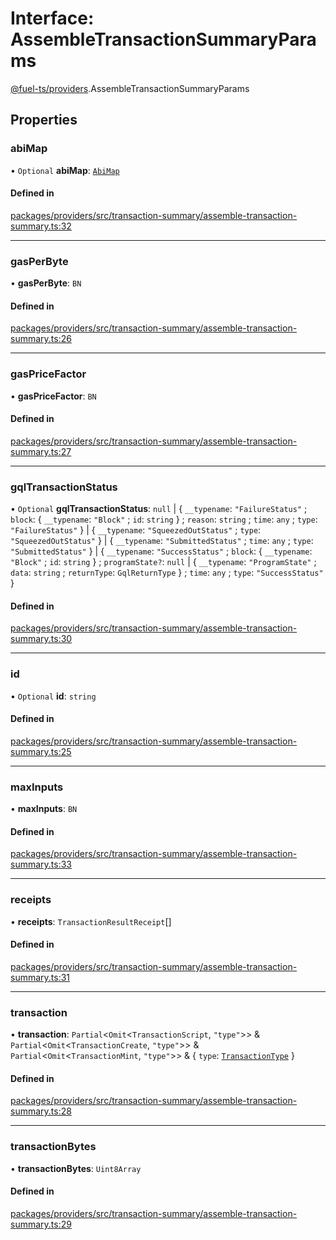 # Interface: AssembleTransactionSummaryParams

[@fuel-ts/providers](/api/Providers/index.md).AssembleTransactionSummaryParams

## Properties

### abiMap

• `Optional` **abiMap**: [`AbiMap`](/api/Providers/index.md#abimap)

#### Defined in

[packages/providers/src/transaction-summary/assemble-transaction-summary.ts:32](https://github.com/FuelLabs/fuels-ts/blob/7a966d34/packages/providers/src/transaction-summary/assemble-transaction-summary.ts#L32)

___

### gasPerByte

• **gasPerByte**: `BN`

#### Defined in

[packages/providers/src/transaction-summary/assemble-transaction-summary.ts:26](https://github.com/FuelLabs/fuels-ts/blob/7a966d34/packages/providers/src/transaction-summary/assemble-transaction-summary.ts#L26)

___

### gasPriceFactor

• **gasPriceFactor**: `BN`

#### Defined in

[packages/providers/src/transaction-summary/assemble-transaction-summary.ts:27](https://github.com/FuelLabs/fuels-ts/blob/7a966d34/packages/providers/src/transaction-summary/assemble-transaction-summary.ts#L27)

___

### gqlTransactionStatus

• `Optional` **gqlTransactionStatus**: ``null`` \| { `__typename`: ``"FailureStatus"`` ; `block`: { `__typename`: ``"Block"`` ; `id`: `string`  } ; `reason`: `string` ; `time`: `any` ; `type`: ``"FailureStatus"``  } \| { `__typename`: ``"SqueezedOutStatus"`` ; `type`: ``"SqueezedOutStatus"``  } \| { `__typename`: ``"SubmittedStatus"`` ; `time`: `any` ; `type`: ``"SubmittedStatus"``  } \| { `__typename`: ``"SuccessStatus"`` ; `block`: { `__typename`: ``"Block"`` ; `id`: `string`  } ; `programState?`: ``null`` \| { `__typename`: ``"ProgramState"`` ; `data`: `string` ; `returnType`: `GqlReturnType`  } ; `time`: `any` ; `type`: ``"SuccessStatus"``  }

#### Defined in

[packages/providers/src/transaction-summary/assemble-transaction-summary.ts:30](https://github.com/FuelLabs/fuels-ts/blob/7a966d34/packages/providers/src/transaction-summary/assemble-transaction-summary.ts#L30)

___

### id

• `Optional` **id**: `string`

#### Defined in

[packages/providers/src/transaction-summary/assemble-transaction-summary.ts:25](https://github.com/FuelLabs/fuels-ts/blob/7a966d34/packages/providers/src/transaction-summary/assemble-transaction-summary.ts#L25)

___

### maxInputs

• **maxInputs**: `BN`

#### Defined in

[packages/providers/src/transaction-summary/assemble-transaction-summary.ts:33](https://github.com/FuelLabs/fuels-ts/blob/7a966d34/packages/providers/src/transaction-summary/assemble-transaction-summary.ts#L33)

___

### receipts

• **receipts**: `TransactionResultReceipt`[]

#### Defined in

[packages/providers/src/transaction-summary/assemble-transaction-summary.ts:31](https://github.com/FuelLabs/fuels-ts/blob/7a966d34/packages/providers/src/transaction-summary/assemble-transaction-summary.ts#L31)

___

### transaction

• **transaction**: `Partial`&lt;`Omit`&lt;`TransactionScript`, ``"type"``\>\> & `Partial`&lt;`Omit`&lt;`TransactionCreate`, ``"type"``\>\> & `Partial`&lt;`Omit`&lt;`TransactionMint`, ``"type"``\>\> & { `type`: [`TransactionType`](/api/Providers/TransactionType.md)  }

#### Defined in

[packages/providers/src/transaction-summary/assemble-transaction-summary.ts:28](https://github.com/FuelLabs/fuels-ts/blob/7a966d34/packages/providers/src/transaction-summary/assemble-transaction-summary.ts#L28)

___

### transactionBytes

• **transactionBytes**: `Uint8Array`

#### Defined in

[packages/providers/src/transaction-summary/assemble-transaction-summary.ts:29](https://github.com/FuelLabs/fuels-ts/blob/7a966d34/packages/providers/src/transaction-summary/assemble-transaction-summary.ts#L29)

